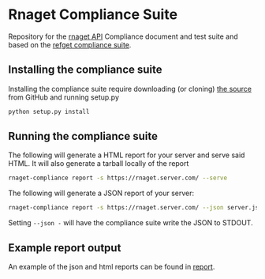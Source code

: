 # Rnaget Compliance Suite

Repository for the [rnaget API](https://github.com/ga4gh-rnaseq/schema) Compliance document and test suite and based on the [refget compliance suite](https://github.com/ga4gh/refget-compliance-suite).

## Installing the compliance suite

Installing the compliance suite require downloading (or cloning)
[the source](ihttps://github.com/ga4gh-rnaseq/rnaget-compliance-suite)
from GitHub and running setup.py

```bash
python setup.py install
```

## Running the compliance suite

The following will generate a HTML report for your server and serve said HTML. It will also generate a tarball locally of the report

```bash
rnaget-compliance report -s https://rnaget.server.com/ --serve
```

The following will generate a JSON report of your server:

```bash
rnaget-compliance report -s https://rnaget.server.com/ --json server.json
```

Setting `--json -` will have the compliance suite write the JSON to STDOUT.

## Example report output

An example of the json and html reports can be found in
[report](https://github.com/ga4gh-rnaseq/rnaget-compliance-suite/tree/master/report).
